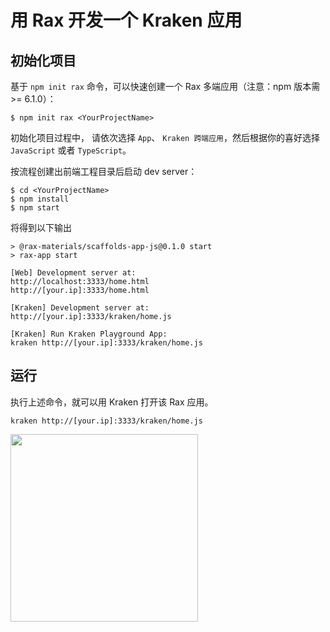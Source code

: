 # 用 Rax 开发一个 Kraken 应用

## 初始化项目

基于 `npm init rax` 命令，可以快速创建一个 Rax 多端应用（注意：npm 版本需 >= 6.1.0）：

```shell
$ npm init rax <YourProjectName>
```

初始化项目过程中， 请依次选择 `App`、 `Kraken 跨端应用`，然后根据你的喜好选择 `JavaScript` 或者 `TypeScript`。

按流程创建出前端工程目录后启动 dev server：

```shell
$ cd <YourProjectName>
$ npm install
$ npm start
```

将得到以下输出

```shell
> @rax-materials/scaffolds-app-js@0.1.0 start
> rax-app start

[Web] Development server at:
http://localhost:3333/home.html
http://[your.ip]:3333/home.html

[Kraken] Development server at:
http://[your.ip]:3333/kraken/home.js

[Kraken] Run Kraken Playground App:
kraken http://[your.ip]:3333/kraken/home.js

```

## 运行

执行上述命令，就可以用 Kraken 打开该 Rax 应用。

```shell
kraken http://[your.ip]:3333/kraken/home.js
```

<img src="https://gw.alicdn.com/imgextra/i3/O1CN01qoxT0P1m07pG7S2BY_!!6000000004891-2-tps-944-1560.png" width="300px"></img>
